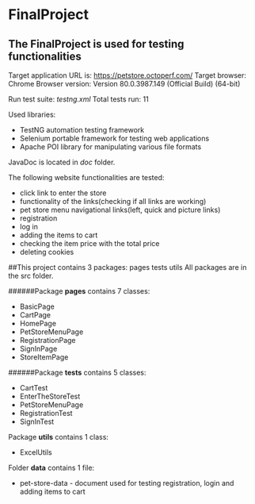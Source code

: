 # FinalProject

## The FinalProject is used for testing functionalities
Target application URL is: https://petstore.octoperf.com/
Target browser: Chrome
Browser version: Version 80.0.3987.149 (Official Build) (64-bit)

Run test suite: *testng.xml* Total tests run: 11

Used libraries:

- TestNG automation testing framework
- Selenium portable framework for testing web applications
- Apache POI library for manipulating various file formats

JavaDoc is located in *doc* folder.

The following website functionalities are tested:

- click link to enter the store
- functionality of the links(checking if all links are working)
- pet store menu navigational links(left, quick and picture links)
- registration
- log in
- adding the items to cart
- checking the item price with the total price
- deleting cookies


##This project contains 3 packages:
pages
tests
utils
All packages are in the src folder.

######Package **pages** contains 7 classes:
- BasicPage
- CartPage
- HomePage
- PetStoreMenuPage
- RegistrationPage
- SignInPage
- StoreItemPage


######Package **tests** contains 5 classes:
- CartTest
- EnterTheStoreTest
- PetStoreMenuPage
- RegistrationTest
- SignInTest

Package **utils** contains 1 class:
- ExcelUtils

Folder **data** contains 1 file:
- pet-store-data - document used for testing registration, login and adding items to cart
